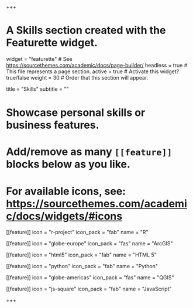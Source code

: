 +++
# A Skills section created with the Featurette widget.
widget = "featurette"  # See https://sourcethemes.com/academic/docs/page-builder/
headless = true  # This file represents a page section.
active = true  # Activate this widget? true/false
weight = 30  # Order that this section will appear.

title = "Skills"
subtitle = ""

# Showcase personal skills or business features.
# 
# Add/remove as many `[[feature]]` blocks below as you like.
# 
# For available icons, see: https://sourcethemes.com/academic/docs/widgets/#icons

[[feature]]
  icon = "r-project"
  icon_pack = "fab"
  name = "R"
  
[[feature]]
  icon = "globe-europe"
  icon_pack = "fas"
  name = "ArcGIS"
  
[[feature]]
  icon = "html5"
  icon_pack = "fab"
  name = "HTML 5" 
  
[[feature]]
  icon = "python"
  icon_pack = "fab"
  name = "Python"
  
[[feature]]
  icon = "globe-americas"
  icon_pack = "fas"
  name = "QGIS"
  
[[feature]]
  icon = "js-square"
  icon_pack = "fab"
  name = "JavaScript"

+++
